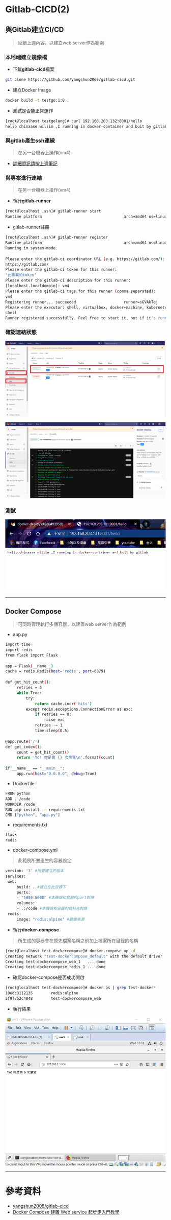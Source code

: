 # Gitlab-CICD(2)

## 與Gitlab建立CI/CD
>延續上週內容，以建立web server作為範例

### 本地端建立鏡像檔
* 下載**gitlab-cicd**檔案
```sh
git clone https://github.com/yangshun2005/gitlab-cicd.git
```
* 建立Docker Image
```sh
docker build -t testgo:1:0 .
```
* 測試是否能正常運作
```sh
[root@localhost testgolang]# curl 192.168.203.132:8001/hello
hello chinaase willim ,I running in docker-container and buit by gitlab
```
### 與gitlab產生ssh連線
>在另一台機器上操作(vm4)
* [詳細資訊請按上週筆記](../20201027_上課筆記.md)

### 與專案進行連結
>在另一台機器上操作(vm4)

* 執行**gitlab-runner**
```sh
[root@localhost .ssh]# gitlab-runner start
Runtime platform                                    arch=amd64 os=linux pid=3721 revision=ece86343 version=13.5.0
```
* gitlab-runner註冊
```sh
[root@localhost .ssh]# gitlab-runner register
Runtime platform                                    arch=amd64 os=linux pid=4262 revision=ece86343 version=13.5.0
Running in system-mode.                            
                                                   
Please enter the gitlab-ci coordinator URL (e.g. https://gitlab.com/):
https://gitlab.com/
Please enter the gitlab-ci token for this runner:
"此專案的token"
Please enter the gitlab-ci description for this runner:
[localhost.localdomain]: vm4
Please enter the gitlab-ci tags for this runner (comma separated):
vm4
Registering runner... succeeded                     runner=sGVAkTej
Please enter the executor: shell, virtualbox, docker+machine, kubernetes, docker, docker-ssh, parallels, custom, ssh, docker-ssh+machine:
shell
Runner registered successfully. Feel free to start it, but if it's running already the config should be automatically reloaded! 
```
### 確認連結狀態

![1103-02](./img/20201103/1103-02.png)

![1103-03](./img/20201103/1103-03.png)
### 測試

![1103-01](./img/20201103/1103-01.png)

---

## Docker Compose
>可同時管理執行多個容器，以建置web server作為範例
* app.py

```sh
import time
import redis
from flask import Flask

app = Flask(__name__)
cache = redis.Redis(host='redis', port=6379)

def get_hit_count():
     retries = 5
     while True:
         try:
             return cache.incr('hits')
         except redis.exceptions.ConnectionError as exc:
             if retries == 0:
                 raise exc
             retries -= 1
             time.sleep(0.5)

@app.route('/')
def get_index():
     count = get_hit_count()
     return 'Yo! 你是第 {} 次瀏覽\n'.format(count)

if __name__ == "__main__":
     app.run(host="0.0.0.0", debug=True)
```
* Dockerfile
```sh
FROM python
ADD . /code 
WORKDIR /code 
RUN pip install -r requirements.txt
CMD ["python", "app.py"]
```
* requirements.txt
```sh
flask
redis
```
* docker-compose.yml
> 此範例所要產生的容器設定

```sh
version: '3' #所要建立的版本
services:
 web:
     build: . #建立在此目錄下
     ports:
     - "5000:5000" #本機端和容器的port對應
     volumes:
     - .:/code #本機端和容器的資料夾對應
 redis:
     image: "redis:alpine" #鏡像來源
```
* 執行**docker-compose**
>所生成的容器會在原先檔案名稱之前加上檔案所在目錄的名稱

```sh
[root@localhost test-dockercompose]# docker-compose up -d
Creating network "test-dockercompose_default" with the default driver
Creating test-dockercompose_web_1   ... done
Creating test-dockercompose_redis_1 ... done
```

* 確認docker-compose是否成功開啟

```sh
[root@localhost test-dockercompose]# docker ps | grep test-docker*
18edc3112135        redis:alpine                                        "docker-entrypoint.s…"   9 seconds ago       Up 6 seconds                       6379/tcp                    test-dockercompose_redis_1
2f9f752c4048        test-dockercompose_web                              "python app.py"          9 seconds ago       Up 6 seconds                       0.0.0.0:5000->5000/tcp      test-dockercompose_web_1
```
* 執行結果

![1103-04](./img/20201103/1103-04.png)

---
# 參考資料
* [yangshun2005/gitlab-cicd](https://github.com/yangshun2005/gitlab-cicd)
* [Docker Compose 建置 Web service 起步走入門教學](https://blog.techbridge.cc/2018/09/07/docker-compose-tutorial-intro/)

